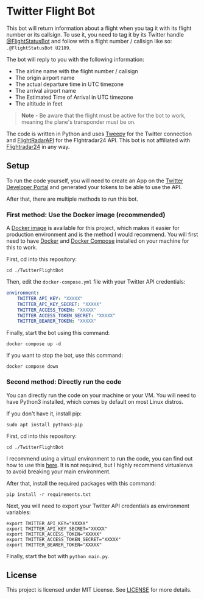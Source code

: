 # Twitter Flight Bot

This bot will return information about a flight when you tag it with its flight number or its callsign.
To use it, you need to tag it by its Twitter handle [@FlightStatusBot](https://twitter.com/FlightStatusBot) and follow with a flight number / callsign like so: `.@FlightStatusBot U2189`.

The bot will reply to you with the following information:

* The airline name with the flight number / callsign
* The origin airport name
* The actual departure time in UTC timezone
* The arrival airport name
* The Estimated Time of Arrival in UTC timezone
* The altitude in feet

> **Note** -
> Be aware that the flight must be active for the bot to work, meaning the plane's transponder must be on.

The code is written in Python and uses [Tweepy](https://pypi.org/project/tweepy/) for the Twitter connection and [FlightRadarAPI](https://pypi.org/project/FlightRadarAPI/) for the Flghtradar24 API.
This bot is not affiliated with [Flightradar24](https://www.flightradar24.com/) in any way.

## Setup

To run the code yourself, you will need to create an App on the [Twitter Developer Portal](https://developer.twitter.com/en/portal/dashboard) and generated your tokens to be able to use the API.

After that, there are multiple methods to run this bot.

### First method: Use the Docker image (recommended)

A [Docker image](https://hub.docker.com/r/plck/twitterflightbot) is available for this project, which makes it easier for production environment and is the method I would recommend. You will first need to have [Docker](https://docs.docker.com/engine/install/) and [Docker Compose](https://docs.docker.com/compose/install/) installed on your machine for this to work.

First, cd into this repository:

```shell
cd ./TwitterFlightBot
```

Then, edit the `docker-compose.yml` file with your Twitter API credentials:

```yaml
environment:
    TWITTER_API_KEY: "XXXXX"
    TWITTER_API_KEY_SECRET: "XXXXX"
    TWITTER_ACCESS_TOKEN: "XXXXX"
    TWITTER_ACCESS_TOKEN_SECRET: "XXXXX"
    TWITTER_BEARER_TOKEN: "XXXXX"
```

Finally, start the bot using this command:

```shell
docker compose up -d
```

If you want to stop the bot, use this command:

```shell
docker compose down
```

### Second method: Directly run the code

You can directly run the code on your machine or your VM. You will need to have Python3 installed, which comes by default on most Linux distros.

If you don't have it, install pip:

```shell
sudo apt install python3-pip
```

First, cd into this repository:

```shell
cd ./TwitterFlightBot
```

I recommend using a virtual environment to run the code, you can find out how to use this [here](https://docs.python.org/3/tutorial/venv.html). It is not required, but I highly recommend virtualenvs to avoid breaking your main environment.

After that, install the required packages with this command:

```shell
pip install -r requirements.txt
```

Next, you will need to export your Twitter API credentials as environment variables:

```shell
export TWITTER_API_KEY="XXXXX"
export TWITTER_API_KEY_SECRET="XXXXX"
export TWITTER_ACCESS_TOKEN="XXXXX"
export TWITTER_ACCESS_TOKEN_SECRET="XXXXX"
export TWITTER_BEARER_TOKEN="XXXXX"
```

Finally, start the bot with `python main.py`.

## License

This project is licensed under MIT License. See [LICENSE](https://github.com/plcnk/TwitterFlightBot/blob/master/LICENSE) for more details.
